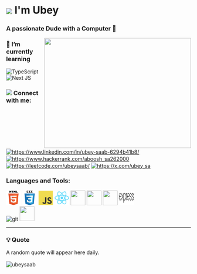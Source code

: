 # <img  align="center" src="https://media.tenor.com/UTxKJNlZilwAAAAi/luffy-monkey-d-luffy.gif" width='7%'/>  I'm Ubey
<div>
<h3 >A passionate Dude with a Computer 🔭 </h3>
<img align='right' width="400" height="300" src="https://miro.medium.com/v2/format:jpg/resize:fill:80:56/0*7Q3yvSIv_t0ioJ-Z.gif"/>



### 🌱 I’m currently learning 

![TypeScript](https://img.shields.io/badge/typescript-%23007ACC.svg?style=for-the-badge&logo=typescript&logoColor=white) 
 ![Next JS](https://img.shields.io/badge/Next-black?style=for-the-badge&logo=next.js&logoColor=white)


### <img  src="https://media.tenor.com/H-NXH7iOy_gAAAAC/gojo-satoru-jujutsu-kaisen.gif" width='5%'/> Connect with me:

<a href="https://linkedin.com/in/ubeysaab" target="_blank"><img align="center" src="https://raw.githubusercontent.com/rahuldkjain/github-profile-readme-generator/master/src/images/icons/Social/linked-in-alt.svg" alt="https://www.linkedin.com/in/ubey-saab-6294b41b8/" height="30" width="40" /></a>
<a href="https://www.hackerrank.com/aboosh_sa262000" target="_blank"><img align="center" src="https://raw.githubusercontent.com/rahuldkjain/github-profile-readme-generator/master/src/images/icons/Social/hackerrank.svg" alt="https://www.hackerrank.com/aboosh_sa262000" height="30" width="40" /></a>
<a href="https://leetcode.com/ubeysaab/" target="_blank"><img align="center" src="https://raw.githubusercontent.com/rahuldkjain/github-profile-readme-generator/master/src/images/icons/Social/leet-code.svg" alt="https://leetcode.com/ubeysaab/" height="30" width="40" /></a>
<a href="https://x.com/ubey_sa" target="_blank"><img align="center" src="https://raw.githubusercontent.com/rahuldkjain/github-profile-readme-generator/master/src/images/icons/Social/twitter.svg" alt="https://x.com/ubey_sa" height="30" width="40" /></a>



<h3 align="left">Languages and Tools:</h3>
<p align="left"> 
<img src="https://raw.githubusercontent.com/devicons/devicon/master/icons/html5/html5-original-wordmark.svg" alt="html5" width="40" height="40"/> 
<img src="https://raw.githubusercontent.com/devicons/devicon/master/icons/css3/css3-original-wordmark.svg" alt="css3" width="40" height="40"/>
<img src="https://raw.githubusercontent.com/devicons/devicon/master/icons/javascript/javascript-original.svg" alt="javascript" width="40" height="40"/> 
<img src="https://raw.githubusercontent.com/devicons/devicon/master/icons/react/react-original.svg" alt="javascript" width="40" height="40"/> 
<img width="40" height="40" src="https://raw.githubusercontent.com/rahuldkjain/github-profile-readme-generator/master/src/images/icons/FrontendDevelopment/gulp.svg"/>
<img width="40" height="40" src="https://raw.githubusercontent.com/rahuldkjain/github-profile-readme-generator/master/src/images/icons/FrontendDevelopment/sass.svg"/>
<img width="40" height="40" src="https://raw.githubusercontent.com/rahuldkjain/github-profile-readme-generator/master/src/images/icons/FrontendDevelopment/tailwind.svg"/>
<img width="40" height="40" src="https://raw.githubusercontent.com/rahuldkjain/github-profile-readme-generator/master/src/images/icons/BackendDevelopment/express.svg"/>
 
<br/>

<img src="https://www.vectorlogo.zone/logos/git-scm/git-scm-icon.svg" alt="git" width="40" height="40"/> 

<img width="40" height="40" src="https://user-images.githubusercontent.com/25181517/192108891-d86b6220-e232-423a-bf5f-90903e6887c3.png"/>


</p>
</div>
<hr>




### 💡 Quote

<!-- QUOTE_START -->
A random quote will appear here daily.
<!-- QUOTE_END -->




<p><img align="center" src="https://github-readme-stats.vercel.app/api/top-langs?username=ubeysaab&show_icons=true&locale=en&layout=compact" alt="ubeysaab" /></p>



 

